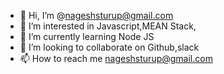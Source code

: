 - 👋 Hi, I’m @nageshsturup@gmail.com
- 👀 I’m interested in Javascript,MEAN Stack,
- 🌱 I’m currently learning Node JS
- 💞️ I’m looking to collaborate on Github,slack
- 📫 How to reach me nageshsturup@gmail.com

<!---
nturup/nturup is a ✨ special ✨ repository because its `README.md` (this file) appears on your GitHub profile.
You can click the Preview link to take a look at your changes.
--->
